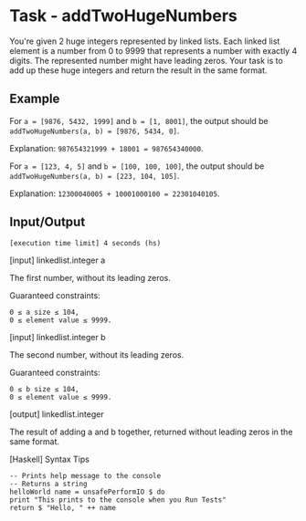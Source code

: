 # Task - addTwoHugeNumbers

You're given 2 huge integers represented by linked lists. Each linked list element is a number from 0 to 9999 that represents a number with exactly 4 digits. The represented number might have leading zeros. Your task is to add up these huge integers and return the result in the same format.

## Example

For `a = [9876, 5432, 1999]` and `b = [1, 8001]`, the output should be
`addTwoHugeNumbers(a, b) = [9876, 5434, 0]`.

Explanation: `987654321999 + 18001 = 987654340000`.

For `a = [123, 4, 5]` and `b = [100, 100, 100]`, the output should be
`addTwoHugeNumbers(a, b) = [223, 104, 105]`.

Explanation: `12300040005 + 10001000100 = 22301040105`.

## Input/Output

`[execution time limit] 4 seconds (hs)`

[input] linkedlist.integer a

The first number, without its leading zeros.

Guaranteed constraints:

```
0 ≤ a size ≤ 104,
0 ≤ element value ≤ 9999.
```

[input] linkedlist.integer b

The second number, without its leading zeros.

Guaranteed constraints:

```
0 ≤ b size ≤ 104,
0 ≤ element value ≤ 9999.
```

[output] linkedlist.integer

The result of adding a and b together, returned without leading zeros in the same format.

[Haskell] Syntax Tips

```
-- Prints help message to the console
-- Returns a string
helloWorld name = unsafePerformIO $ do
print "This prints to the console when you Run Tests"
return $ "Hello, " ++ name
```
